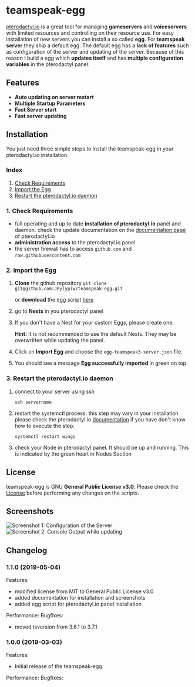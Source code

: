 # teamspeak-egg

[pterodactyl.io](https://pterodactyl.io/) is a great tool for managing **gameservers** and **voiceservers** with limited resources and controlling on their resource use. For easy installation of new servers you can install a so called **egg**. For **teamspeak server** they ship a default egg. The default egg has a **lack of features** such as configuration of the server and updating of the server. Because of this reason I build a egg which **updates itself** and has **multiple configuration variables** in the pterodactyl panel.

## Features

- **Auto updating on server restart**
- **Multiple Startup Parameters**
- **Fast Server start**
- **Fast server updating**

## Installation

You just need three simple steps to install the teamspeak-egg in your pterodactyl.io installation.

### Index

1. [Check Requirements](#require)
2. [Import the Egg](#egg)
3. [Restart the pterodactyl.io daemon](#restart)

### <a name="require"></a> 1. Check Requirements

- full operating and up to date **installation of pterodactyl.io** panel and daemon.
check the update documentation on the [documentation page](https://pterodactyl.io/panel/upgrading.html) of pterodactyl.io
- **administration access** to the pterodactyl.io panel
- the server firewall has to access `github.com` and `raw.githubusercontent.com`

### <a name="egg"></a> 2. Import the Egg

1. **Clone** the github repository `git clone git@github.com:JPylypiw/teamspeak-egg.git`

    or **download** the egg script [here](https://raw.githubusercontent.com/JPylypiw/teamspeak-egg/master/egg-teamspeak3-server.json)
1. go to **Nests** in you pterodactyl panel
1. If you don't have a Nest for your custom Eggs, please create one.

    **Hint:** It is not recommended to use the default Nests. They may be overwritten while updating the panel.
1. Click on **Import Egg** and choose the `egg-teamspeak3-server.json` file.
1. You should see a message **Egg successfully imported** in green on top.

### <a name="restart"></a> 3. Restart the pterodactyl.io daemon

1. connect to your server using ssh

    `ssh servername`

2. restart the systemctl process. this step may vary in your installation please check the pterodactyl.io  [documentation](https://pterodactyl.io/panel/upgrading.html) if you have don't know how to execute the step.

    `systemctl restart wings`

3. check your Node in pterodactyl panel. It should be up and running. This is indicated by the green heart in Nodes Section

## License

teamspeak-egg is GNU **General Public License v3.0**. Please check the [License](https://github.com/JPylypiw/teamspeak-egg/blob/master/LICENSE) before performing any changes on the scripts.

## Screenshots

![Screenshot 1: Configuration of the Server](https://i.imgur.com/Gw6cSIE.png)
![Screenshot 2: Console Output while updating](https://i.imgur.com/fF5oVQn.png)

## Changelog

### 1.1.0 (2019-05-04)

Features:
- modified license from MIT to General Public License v3.0
- added documentation for installation and screenshots
- added egg script for pterodactyl.io panel installation

Performance:
Bugfixes:
- moved tsversion from 3.6.1 to 3.7.1

### 1.0.0 (2019-03-03)

Features:
- Initial release of the teamspeak-egg

Performance:
Bugfixes:
